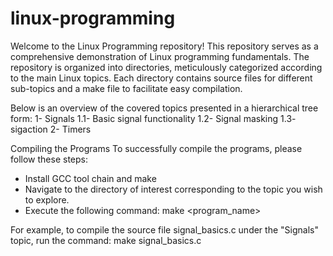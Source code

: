 # linux-programming
Welcome to the Linux Programming repository! This repository serves as a comprehensive demonstration of Linux programming fundamentals. The repository is organized into directories, meticulously categorized according to the main Linux topics. Each directory contains source files for different sub-topics and a make file to facilitate easy compilation.

Below is an overview of the covered topics presented in a hierarchical tree form:
1- Signals 
         1.1- Basic signal functionality
         1.2- Signal masking 
         1.3- sigaction
2- Timers         
         
         
         
Compiling the Programs
To successfully compile the programs, please follow these steps:

- Install GCC tool chain and make 
- Navigate to the directory of interest corresponding to the topic you wish to explore.
- Execute the following command: make <program_name>

For example, to compile the source file signal_basics.c under the "Signals" topic, run the command: make signal_basics.c
